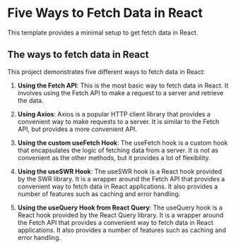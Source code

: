 # Five Ways to Fetch Data in React

This template provides a minimal setup to get fetch data in React.

## The ways to fetch data in React

This project demonstrates five different ways to fetch data in React:

1. **Using the Fetch API**: This is the most basic way to fetch data in React. It involves using the Fetch API to make a request to a server and retrieve the data.

2. **Using Axios**: Axios is a popular HTTP client library that provides a convenient way to make requests to a server. It is similar to the Fetch API, but provides a more convenient API.

3. **Using the custom useFetch Hook**: The useFetch hook is a custom hook that encapsulates the logic of fetching data from a server. It is not as convenient as the other methods, but it provides a lot of flexibility.

4. **Using the useSWR Hook**: The useSWR hook is a React hook provided by the SWR library. It is a wrapper around the Fetch API that provides a convenient way to fetch data in React applications. It also provides a number of features such as caching and error handling.

5. **Using the useQuery Hook from React Query**: The useQuery hook is a React hook provided by the React Query library. It is a wrapper around the Fetch API that provides a convenient way to fetch data in React applications. It also provides a number of features such as caching and error handling.
